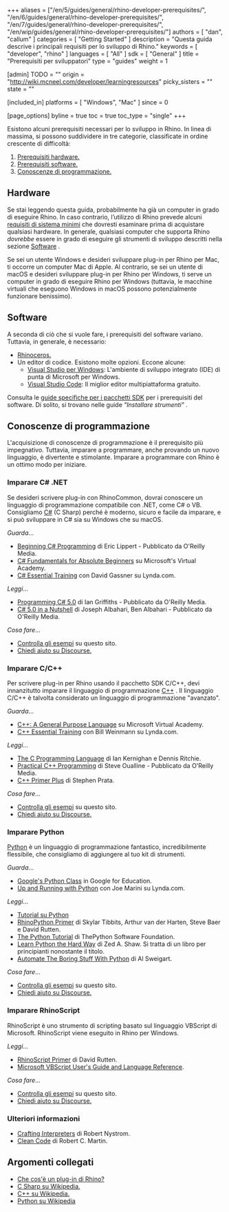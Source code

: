 ﻿+++
aliases = ["/en/5/guides/general/rhino-developer-prerequisites/", "/en/6/guides/general/rhino-developer-prerequisites/", "/en/7/guides/general/rhino-developer-prerequisites/", "/en/wip/guides/general/rhino-developer-prerequisites/"]
authors = [ "dan", "callum" ]
categories = [ "Getting Started" ]
description = "Questa guida descrive i principali requisiti per lo sviluppo di Rhino."
keywords = [ "developer", "rhino" ]
languages = [ "All" ]
sdk = [ "General" ]
title = "Prerequisiti per sviluppatori"
type = "guides"
weight = 1

[admin]
TODO = ""
origin = "http://wiki.mcneel.com/developer/learningresources"
picky_sisters = ""
state = ""

[included_in]
platforms = [ "Windows", "Mac" ]
since = 0

[page_options]
byline = true
toc = true
toc_type = "single"
+++


Esistono alcuni prerequisiti necessari per lo sviluppo in Rhino.  In linea di massima, si possono suddividere in tre categorie, classificate in ordine crescente di difficoltà:

1. [Prerequisiti hardware.](#hardware)
1. [Prerequisiti software.](#software)
1. [Conoscenze di programmazione.](#programming-knowledge)

## Hardware

Se stai leggendo questa guida, probabilmente ha già un computer in grado di eseguire Rhino. In caso contrario, l’utilizzo di Rhino prevede alcuni [requisiti di sistema minimi](http://www.rhino3d.com/system_requirements/) che dovresti esaminare prima di acquistare qualsiasi hardware.  In generale, qualsiasi computer che supporta Rhino *dovrebbe* essere in grado di eseguire gli strumenti di sviluppo descritti nella sezione [Software](#software) .

Se sei un utente Windows e desideri sviluppare plug-in per Rhino per Mac, ti occorre un computer Mac di Apple.  Al contrario, se sei un utente di macOS e desideri sviluppare plug-in per Rhino per Windows, ti serve un computer in grado di eseguire Rhino per Windows (tuttavia, le macchine virtuali che eseguono Windows in macOS possono potenzialmente funzionare benissimo).


## Software

A seconda di ciò che si vuole fare, i prerequisiti del software variano.  Tuttavia, in generale, è necessario:

- [Rhinoceros.](http://www.rhino3d.com/download)
- Un editor di codice.  Esistono molte opzioni. Eccone alcune:
   - [Visual Studio per Windows](https://www.visualstudio.com): L'ambiente di sviluppo integrato (IDE) di punta di Microsoft per Windows.
   - [Visual Studio Code](https://code.visualstudio.com/): Il miglior editor multipiattaforma gratuito.

Consulta le [guide specifiche per i pacchetti SDK](/guides/) per i prerequisiti del software. Di solito, si trovano nelle guide *"Installare strumenti"* .

## Conoscenze di programmazione

L'acquisizione di conoscenze di programmazione è il prerequisito più impegnativo.  Tuttavia, imparare a programmare, anche provando un nuovo linguaggio, è divertente e stimolante.  Imparare a programmare con Rhino è un ottimo modo per iniziare.

### Imparare C# .NET

Se desideri scrivere plug-in con RhinoCommon, dovrai conoscere un linguaggio di programmazione compatibile con .NET, come C# o VB.  Consigliamo [C#](https://en.wikipedia.org/wiki/C_Sharp_(programming_language)) (C Sharp) perché è moderno, sicuro e facile da imparare, e si può sviluppare in C# sia su Windows che su macOS.

*Guarda*...

- [Beginning C# Programming](http://shop.oreilly.com/product/0636920036036.do) di Eric Lippert - Pubblicato da O'Reilly Media.
- [C# Fundamentals for Absolute Beginners](https://www.microsoftvirtualacademy.com/en-US/training-courses/c-fundamentals-for-absolute-beginners-16169) su Microsoft's Virtual Academy.
- [C# Essential Training](http://www.lynda.com/C-tutorials/C-Essential-Training/188207-2.html) con David Gassner su Lynda.com.

*Leggi*...

- [Programming C# 5.0](http://shop.oreilly.com/product/0636920024064.do) di Ian Griffiths - Pubblicato da O'Reilly Media.
- [C# 5.0 in a Nutshell](http://shop.oreilly.com/product/0636920023951.do) di Joseph Albahari, Ben Albahari - Pubblicato da O'Reilly Media.

*Cosa fare*...

- [Controlla gli esempi](/samples/#rhinocommon) su questo sito.
- [Chiedi aiuto su Discourse.](http://discourse.mcneel.com/c/rhino-developer)

### Imparare C/C++

Per scrivere plug-in per Rhino usando il pacchetto SDK C/C++, devi innanzitutto imparare il linguaggio di programmazione [C++](https://en.wikipedia.org/wiki/C%2B%2B) .  Il linguaggio C/C++ è talvolta considerato un linguaggio di programmazione "avanzato".

*Guarda*...

- [C++: ](https://www.microsoftvirtualacademy.com/en-us/training-courses/c-a-general-purpose-language-and-library-jump-start-8251)[A General Purpose Language](https://www.microsoftvirtualacademy.com/en-us/training-courses/c-a-general-purpose-language-and-library-jump-start-8251) su Microsoft Virtual Academy.
- [C++ Essential Training](http://www.lynda.com/C-tutorials/C-Essential-Training/182674-2.html) con Bill Weinmann su Lynda.com.

*Leggi*...

- [The C Programming Language](https://en.wikipedia.org/wiki/The_C_Programming_Language) di Ian Kernighan e Dennis Ritchie.
- [Practical C++ Programming](http://shop.oreilly.com/product/9780596004194.do) di Steve Oualline - Pubblicato da O'Reilly Media.
- [C++ Primer Plus](http://www.amazon.com/Primer-Plus-Edition-Developers-Library/dp/0321776402) di Stephen Prata.

*Cosa fare*...

- [Controlla gli esempi](/samples/#cc) su questo sito.
- [Chiedi aiuto su Discourse.](http://discourse.mcneel.com/c/rhino-developer)

### Imparare Python

[Python](https://en.wikipedia.org/wiki/Python_(programming_language)) è un linguaggio di programmazione fantastico, incredibilmente flessibile, che consigliamo di aggiungere al tuo kit di strumenti.

*Guarda*...

- [Google's Python Class](https://developers.google.com/edu/python/) in Google for Education.
- [Up and Running with Python](http://www.lynda.com/Python-tutorials/Up-Running-Python/122467-2.html) con Joe Marini su Lynda.com.


*Leggi*...

- [Tutorial su Python](https://docs.python.org/2/tutorial/index.html)
- [RhinoPython Primer](http://www.rhino3d.com/download/IronPython/5.0/RhinoPython101) di Skylar Tibbits, Arthur van der Harten, Steve Baer e David Rutten.
- [The Python Tutorial](https://docs.python.org/2/tutorial/index.html) di ThePython Software Foundation.
- [Learn Python the Hard Way](http://learnpythonthehardway.org/book/) di Zed A. Shaw. Si tratta di un libro per principianti nonostante il titolo.
- [Automate The Boring Stuff With Python](https://automatetheboringstuff.com/) di Al Sweigart.

*Cosa fare*...

- [Controlla gli esempi](/samples/#rhinopython) su questo sito.
- [Chiedi aiuto su Discourse.](http://discourse.mcneel.com/c/scripting)

### Imparare RhinoScript

RhinoScript è uno strumento di scripting basato sul linguaggio VBScript di Microsoft.  RhinoScript viene eseguito in Rhino per Windows.

*Leggi*...

- [RhinoScript Primer](http://www.rhino3d.com/download/rhino/5.0/rhinoscript101) di David Rutten.
- [Microsoft VBScript User's Guide and Language Reference](https://msdn.microsoft.com/en-us/library/t0aew7h6(VS.85).aspx).

*Cosa fare*...

- [Controlla gli esempi](/samples/#rhinoscript) su questo sito.
- [Chiedi aiuto su Discourse.](http://discourse.mcneel.com/c/scripting)

### Ulteriori informazioni

- [Crafting Interpreters](https://craftinginterpreters.com/) di Robert Nystrom.
- [Clean Code](https://www.oreilly.com/library/view/clean-code-a/9780136083238/) di Robert C. Martin.


## Argomenti collegati

- [Che cos'è un plug-in di Rhino?](/guides/general/what-is-a-rhino-plugin/)
- <a href="https://en.wikipedia.org/wiki/C_Sharp_(programming_language">C Sharp su Wikipedia.</a>
- [C++ su Wikipedia.](https://en.wikipedia.org/wiki/C%2B%2B)
- [Python su Wikipedia](https://en.wikipedia.org/wiki/Python_(programming_language))
